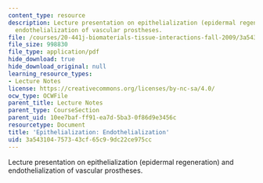 ```yaml
---
content_type: resource
description: Lecture presentation on epithelialization (epidermal regeneration) and
  endothelialization of vascular prostheses.
file: /courses/20-441j-biomaterials-tissue-interactions-fall-2009/3a543104757343cf65c99dc22ce975cc_MIT20_441JF09_lec17b_ms.pdf
file_size: 998830
file_type: application/pdf
hide_download: true
hide_download_original: null
learning_resource_types:
- Lecture Notes
license: https://creativecommons.org/licenses/by-nc-sa/4.0/
ocw_type: OCWFile
parent_title: Lecture Notes
parent_type: CourseSection
parent_uid: 10ee7baf-ff91-ea7d-5ba3-0f86d9e3456c
resourcetype: Document
title: 'Epithelialization: Endothelialization'
uid: 3a543104-7573-43cf-65c9-9dc22ce975cc
---
```

Lecture presentation on epithelialization (epidermal regeneration) and endothelialization of vascular prostheses.